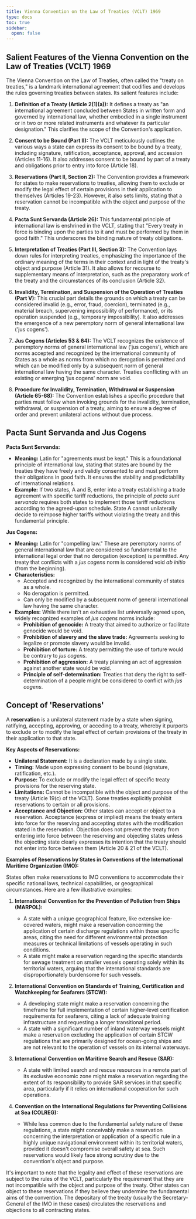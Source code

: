 ```yaml
---
title: Vienna Convention on the Law of Treaties (VCLT) 1969
type: docs
toc: true
sidebar:
  open: false
---
```

## Salient Features of the Vienna Convention on the Law of Treaties (VCLT) 1969

The Vienna Convention on the Law of Treaties, often called the "treaty on treaties," is a landmark international agreement that codifies and develops the rules governing treaties between states. Its salient features include:

1.  **Definition of a Treaty (Article 2(1)(a)):** It defines a treaty as "an international agreement concluded between States in written form and governed by international law, whether embodied in a single instrument or in two or more related instruments and whatever its particular designation." This clarifies the scope of the Convention's application.

2.  **Consent to be Bound (Part II):** The VCLT meticulously outlines the various ways a state can express its consent to be bound by a treaty, including signature, ratification, acceptance, approval, and accession (Articles 11-16). It also addresses consent to be bound by part of a treaty and obligations prior to entry into force (Article 18).

3.  **Reservations (Part II, Section 2):** The Convention provides a framework for states to make reservations to treaties, allowing them to exclude or modify the legal effect of certain provisions in their application to themselves (Articles 19-23). However, it also sets limits, stating that a reservation cannot be incompatible with the object and purpose of the treaty.

4.  **Pacta Sunt Servanda (Article 26):** This fundamental principle of international law is enshrined in the VCLT, stating that "Every treaty in force is binding upon the parties to it and must be performed by them in good faith." This underscores the binding nature of treaty obligations.

5.  **Interpretation of Treaties (Part III, Section 3):** The Convention lays down rules for interpreting treaties, emphasizing the importance of the ordinary meaning of the terms in their context and in light of the treaty's object and purpose (Article 31). It also allows for recourse to supplementary means of interpretation, such as the preparatory work of the treaty and the circumstances of its conclusion (Article 32).

6.  **Invalidity, Termination, and Suspension of the Operation of Treaties (Part V):** This crucial part details the grounds on which a treaty can be considered invalid (e.g., error, fraud, coercion), terminated (e.g., material breach, supervening impossibility of performance), or its operation suspended (e.g., temporary impossibility). It also addresses the emergence of a new peremptory norm of general international law ('jus cogens').

7.  **Jus Cogens (Articles 53 & 64):** The VCLT recognizes the existence of peremptory norms of general international law ('jus cogens'), which are norms accepted and recognized by the international community of States as a whole as norms from which no derogation is permitted and which can be modified only by a subsequent norm of general international law having the same character. Treaties conflicting with an existing or emerging 'jus cogens' norm are void.

8.  **Procedure for Invalidity, Termination, Withdrawal or Suspension (Article 65-68):** The Convention establishes a specific procedure that parties must follow when invoking grounds for the invalidity, termination, withdrawal, or suspension of a treaty, aiming to ensure a degree of order and prevent unilateral actions without due process.

## Pacta Sunt Servanda and Jus Cogens

**Pacta Sunt Servanda:**

* **Meaning:** Latin for "agreements must be kept." This is a foundational principle of international law, stating that states are bound by the treaties they have freely and validly consented to and must perform their obligations in good faith. It ensures the stability and predictability of international relations.
* **Example:** If two states, A and B, enter into a treaty establishing a trade agreement with specific tariff reductions, the principle of *pacta sunt servanda* requires both states to implement those tariff reductions according to the agreed-upon schedule. State A cannot unilaterally decide to reimpose higher tariffs without violating the treaty and this fundamental principle.

**Jus Cogens:**

* **Meaning:** Latin for "compelling law." These are peremptory norms of general international law that are considered so fundamental to the international legal order that no derogation (exception) is permitted. Any treaty that conflicts with a *jus cogens* norm is considered void *ab initio* (from the beginning).
* **Characteristics:**
    * Accepted and recognized by the international community of states as a whole.
    * No derogation is permitted.
    * Can only be modified by a subsequent norm of general international law having the same character.
* **Examples:** While there isn't an exhaustive list universally agreed upon, widely recognized examples of *jus cogens* norms include:
    * **Prohibition of genocide:** A treaty that aimed to authorize or facilitate genocide would be void.
    * **Prohibition of slavery and the slave trade:** Agreements seeking to legalize or promote slavery would be invalid.
    * **Prohibition of torture:** A treaty permitting the use of torture would be contrary to *jus cogens*.
    * **Prohibition of aggression:** A treaty planning an act of aggression against another state would be void.
    * **Principle of self-determination:** Treaties that deny the right to self-determination of a people might be considered to conflict with *jus cogens*.

## Concept of 'Reservations'

A **reservation** is a unilateral statement made by a state when signing, ratifying, accepting, approving, or acceding to a treaty, whereby it purports to exclude or to modify the legal effect of certain provisions of the treaty in their application to that state.

**Key Aspects of Reservations:**

* **Unilateral Statement:** It is a declaration made by a single state.
* **Timing:** Made upon expressing consent to be bound (signature, ratification, etc.).
* **Purpose:** To exclude or modify the legal effect of specific treaty provisions for the reserving state.
* **Limitations:** Cannot be incompatible with the object and purpose of the treaty (Article 19(c) of the VCLT). Some treaties explicitly prohibit reservations to certain or all provisions.
* **Acceptance and Objection:** Other states can accept or object to a reservation. Acceptance (express or implied) means the treaty enters into force for the reserving and accepting states with the modification stated in the reservation. Objection does not prevent the treaty from entering into force between the reserving and objecting states unless the objecting state clearly expresses its intention that the treaty should not enter into force between them (Article 20 & 21 of the VCLT).

**Examples of Reservations by States in Conventions of the International Maritime Organization (IMO):**

States often make reservations to IMO conventions to accommodate their specific national laws, technical capabilities, or geographical circumstances. Here are a few illustrative examples:

1.  **International Convention for the Prevention of Pollution from Ships (MARPOL):**
    * A state with a unique geographical feature, like extensive ice-covered waters, might make a reservation concerning the application of certain discharge regulations within those specific areas, citing the need for different environmental protection measures or technical limitations of vessels operating in such conditions.
    * A state might make a reservation regarding the specific standards for sewage treatment on smaller vessels operating solely within its territorial waters, arguing that the international standards are disproportionately burdensome for such vessels.

2.  **International Convention on Standards of Training, Certification and Watchkeeping for Seafarers (STCW):**
    * A developing state might make a reservation concerning the timeframe for full implementation of certain higher-level certification requirements for seafarers, citing a lack of adequate training infrastructure and requesting a longer transitional period.
    * A state with a significant number of inland waterway vessels might make a reservation excluding the application of certain STCW regulations that are primarily designed for ocean-going ships and are not relevant to the operation of vessels on its internal waterways.

3.  **International Convention on Maritime Search and Rescue (SAR):**
    * A state with limited search and rescue resources in a remote part of its exclusive economic zone might make a reservation regarding the extent of its responsibility to provide SAR services in that specific area, particularly if it relies on international cooperation for such operations.

4.  **Convention on the International Regulations for Preventing Collisions at Sea (COLREG):**
    * While less common due to the fundamental safety nature of these regulations, a state might conceivably make a reservation concerning the interpretation or application of a specific rule in a highly unique navigational environment within its territorial waters, provided it doesn't compromise overall safety at sea. Such reservations would likely face strong scrutiny due to the convention's object and purpose.

It's important to note that the legality and effect of these reservations are subject to the rules of the VCLT, particularly the requirement that they are not incompatible with the object and purpose of the treaty. Other states can object to these reservations if they believe they undermine the fundamental aims of the convention. The depositary of the treaty (usually the Secretary-General of the IMO in these cases) circulates the reservations and objections to all contracting states.
